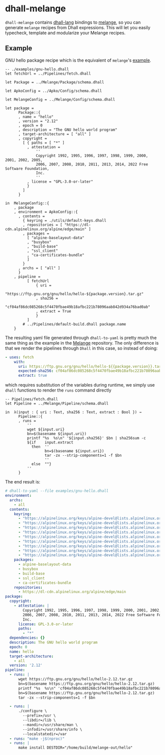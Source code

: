 # dhall-melange

`dhall-melange` contains [dhall-lang](https://github.com/dhall-lang/dhall-lang)
bindings to [melange](https://github.com/chainguard-dev/melange), so you can
generate `melange` recipes from Dhall expressions.
This will let you easily typecheck, template and modularize your Melange recipes.

## Example

GNU hello package recipe which is the equivalent of `melange`'s
[example](https://github.com/chainguard-dev/melange/blob/main/examples/gnu-hello.yaml).

```dhall
-- ./examples/gnu-hello.dhall
let fetchUrl = ../Pipelines/fetch.dhall

let Package = ../Melange/Package/schema.dhall

let ApkoConfig = ../Apko/Config/schema.dhall

let MelangeConfig = ../Melange/Config/schema.dhall

let package =
      Package::{
      , name = "hello"
      , version = "2.12"
      , epoch = 0
      , description = "The GNU hello world program"
      , target-architecture = [ "all" ]
      , copyright =
        [ { paths = [ "*" ]
          , attestation =
              ''
              Copyright 1992, 1995, 1996, 1997, 1998, 1999, 2000, 2001, 2002, 2005,
              2006, 2007, 2008, 2010, 2011, 2013, 2014, 2022 Free Software Foundation,
              Inc.
              ''
          , license = "GPL-3.0-or-later"
          }
        ]
      }

in  MelangeConfig::{
    , package
    , environment = ApkoConfig::{
      , contents =
        { keyring = ./utils/default-keys.dhall
        , repositories = [ "https://dl-cdn.alpinelinux.org/alpine/edge/main" ]
        , packages =
          [ "alpine-baselayout-data"
          , "busybox"
          , "build-base"
          , "ssl_client"
          , "ca-certificates-bundle"
          ]
        }
      , archs = [ "all" ]
      }
    , pipeline =
          [ fetchUrl
              { uri =
                  "https://ftp.gnu.org/gnu/hello/hello-${package.version}.tar.gz"
              , sha256 =
                  "cf04af86dc085268c5f4470fbae49b18afbc221b78096aab842d934a76bad0ab"
              , extract = True
              }
          ]
        # ../Pipelines/default-build.dhall package.name
    }

```

The resulting yaml file generated through `dhall-to-yaml` is pretty much the
same thing as the example in the
[Melange](https://github.com/chainguard-dev/melange) repository. The only
difference is that we render the pipelines through `Dhall` in this case, so
instead of doing:

```yaml
- uses: fetch
    with:
      uri: https://ftp.gnu.org/gnu/hello/hello-${{package.version}}.tar.gz
      expected-sha256: cf04af86dc085268c5f4470fbae49b18afbc221b78096aab842d934a76bad0ab
      extract: true
```

which requires substitution of the variables during runtime, we simply use
`dhall` functions to render the `runs` command directly

```dhall
-- Pipelines/fetch.dhall
let Pipeline = ../Melange/Pipeline/schema.dhall

in  λ(input : { uri : Text, sha256 : Text, extract : Bool }) →
      Pipeline::{
      , runs =
          ''
          wget ${input.uri}
          bn=$(basename ${input.uri})
          printf "%s  %s\n" '${input.sha256}' $bn | sha256sum -c
          ${if    input.extract
            then  ''
                  bn=$(basename ${input.uri})
                  tar -zx --strip-components=1 -f $bn
                  ''
            else  ""}
          ''
      }

```

The end result is:

```yaml
# dhall-to-yaml --file examples/gnu-hello.dhall
environment:
  archs:
    - all
  contents:
    keyring:
      - "https://alpinelinux.org/keys/alpine-devel@lists.alpinelinux.org-4a6a0840.rsa.pub"
      - "https://alpinelinux.org/keys/alpine-devel@lists.alpinelinux.org-4d07755e.rsa.pub"
      - "https://alpinelinux.org/keys/alpine-devel@lists.alpinelinux.org-5243ef4b.rsa.pub"
      - "https://alpinelinux.org/keys/alpine-devel@lists.alpinelinux.org-524d27bb.rsa.pub"
      - "https://alpinelinux.org/keys/alpine-devel@lists.alpinelinux.org-5261cecb.rsa.pub"
      - "https://alpinelinux.org/keys/alpine-devel@lists.alpinelinux.org-58199dcc.rsa.pub"
      - "https://alpinelinux.org/keys/alpine-devel@lists.alpinelinux.org-58cbb476.rsa.pub"
      - "https://alpinelinux.org/keys/alpine-devel@lists.alpinelinux.org-58e4f17d.rsa.pub"
      - "https://alpinelinux.org/keys/alpine-devel@lists.alpinelinux.org-60ac2099.rsa.pub"
    packages:
      - alpine-baselayout-data
      - busybox
      - build-base
      - ssl_client
      - ca-certificates-bundle
    repositories:
      - https://dl-cdn.alpinelinux.org/alpine/edge/main
package:
  copyright:
    - attestation: |
        Copyright 1992, 1995, 1996, 1997, 1998, 1999, 2000, 2001, 2002, 2005,
        2006, 2007, 2008, 2010, 2011, 2013, 2014, 2022 Free Software Foundation,
        Inc.
      license: GPL-3.0-or-later
      paths:
        - "*"
  dependencies: {}
  description: The GNU hello world program
  epoch: 0
  name: hello
  target-architecture:
    - all
  version: '2.12'
pipeline:
  - runs: |
      wget https://ftp.gnu.org/gnu/hello/hello-2.12.tar.gz
      bn=$(basename https://ftp.gnu.org/gnu/hello/hello-2.12.tar.gz)
      printf "%s  %s\n" 'cf04af86dc085268c5f4470fbae49b18afbc221b78096aab842d934a76bad0ab' $bn | sha256sum -c
      bn=$(basename https://ftp.gnu.org/gnu/hello/hello-2.12.tar.gz)
      tar -zx --strip-components=1 -f $bn

  - runs: |
      ./configure \
        --prefix=/usr \
        --libdir=/lib \
        --mandir=/usr/share/man \
        --infodir=/usr/share/info \
        --localstatedir=/var
  - runs: "make -j$(nproc)"
  - runs: |
      make install DESTDIR="/home/build/melange-out/hello"
```
